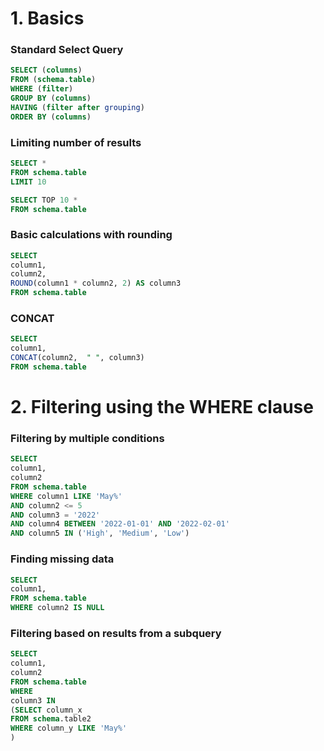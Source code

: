# 1. Basics

### Standard Select Query

```sql
SELECT (columns)
FROM (schema.table)
WHERE (filter)
GROUP BY (columns)
HAVING (filter after grouping)
ORDER BY (columns)
```

### Limiting number of results

```sql
SELECT * 
FROM schema.table
LIMIT 10
```

```sql
SELECT TOP 10 * 
FROM schema.table
```

### Basic calculations with rounding

```sql
SELECT 
column1,
column2,
ROUND(column1 * column2, 2) AS column3
FROM schema.table
```

### CONCAT

```sql
SELECT 
column1,
CONCAT(column2,  " ", column3)
FROM schema.table
```

# 2. Filtering using the WHERE clause

### Filtering by multiple conditions

```sql
SELECT 
column1,
column2
FROM schema.table
WHERE column1 LIKE 'May%'
AND column2 <= 5
AND column3 = '2022'
AND column4 BETWEEN '2022-01-01' AND '2022-02-01'
AND column5 IN ('High', 'Medium', 'Low')
```
### Finding missing data

```sql
SELECT 
column1,
FROM schema.table
WHERE column2 IS NULL
```

### Filtering based on results from a subquery

```sql
SELECT 
column1,
column2
FROM schema.table
WHERE 
column3 IN
(SELECT column_x
FROM schema.table2
WHERE column_y LIKE 'May%'
)
```


